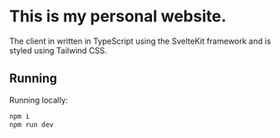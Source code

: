 # This is my personal website.

The client in written in TypeScript using the SvelteKit framework and is styled using Tailwind CSS.

## Running
Running locally:

```bash
npm i
npm run dev
```
